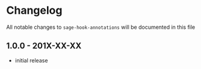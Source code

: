 # Changelog

All notable changes to `sage-hook-annotations` will be documented in this file

## 1.0.0 - 201X-XX-XX

- initial release
